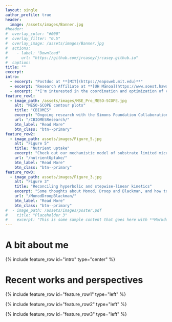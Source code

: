 ```yaml
---
layout: single
author_profile: true
header:
  image: /assets/images/Banner.jpg
#header:
#  overlay_color: "#000"
#  overlay_filter: "0.5"
#  overlay_image: /assets/images/Banner.jpg
#  actions:
#    - label: "Download"
#      url: "https://github.com/jrcasey/jrcasey.github.io"
#  caption: 
title: ""
excerpt:
intro: 
  - excerpt: "Postdoc at **[MIT](https://eapsweb.mit.edu)**"
  - excerpt: "Research Affiliate at **[UH Mānoa](https://www.soest.hawaii.edu/soestwp/)**"  
  - excerpt: "*I'm interested in the coordination and optimization of cellular scale processes, how objectives are influenced by the flow of information between tiers of biological organization, and how all this complexity is imprinted in the genetic code. I enjoy thinking about these layers of biological complexity as they relate to the ecology and biogeochemistry of the oceans.* [More](/about/)"
feature_row1:
  - image_path: /assets/images/MSE_Pro_MESO-SCOPE.jpg
    alt: "MESO-SCOPE contour plots"
    title: "CBIOMES"
    excerpt: "Ongoing research with the Simons Foundation Collaboration on Biogeochemical Modeling of Marine Ecosystems. Watch a narrated slide show of what's in the works and check out a case-study applying detailed mechanistic models of *Prochlorococcus* physiology and metabolism across an eddy-dipole."
    url: "/CBIOMESResearch/"
    btn_label: "Read More"
    btn_class: "btn--primary"
feature_row2:
  - image_path: assets/images/Figure_5.jpg
    alt: "Figure 5"
    title: "Nutrient uptake"
    excerpt: "Check out our mechanistic model of substrate limited microbial growth kinetics. A way to derive nutrient transport rates from physiological data and genome-scale models. Easier than it sounds!"
    url: "/nutrientUptake/"
    btn_label: "Read More"
    btn_class: "btn--primary"
feature_row3:
  - image_path: assets/images/Figure_3.jpg
    alt: "Figure 3"
    title: "Reconciling hyperbolic and stepwise-linear kinetics"
    excerpt: "Some thoughts about Monod, Droop and Blackman, and how to reconcile them with a mechanistic model."
    url: "/MonodDroopBlackman/"
    btn_label: "Read More"
    btn_class: "btn--primary"
#  - image_path: /assets/images/poster.pdf
#    title: "Placeholder 3"
#    excerpt: "This is some sample content that goes here with **Markdown** formatting."
---
```


# A bit about me
{% include feature_row id="intro" type="center" %}

# Recent works and perspectives

{% include feature_row id="feature_row1" type="left" %} 

{% include feature_row id="feature_row2" type="left" %}

{% include feature_row id="feature_row3" type="left" %}